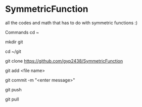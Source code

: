 # SymmetricFunction
all the codes and math that has to do with symmetric functions :)


Commands
cd ~

mkdir git

cd ~/git

git clone https://github.com/gyp2438/SymmetricFunction

git add \<file name\>

git commit -m "\<enter message\>"

git push

git pull

